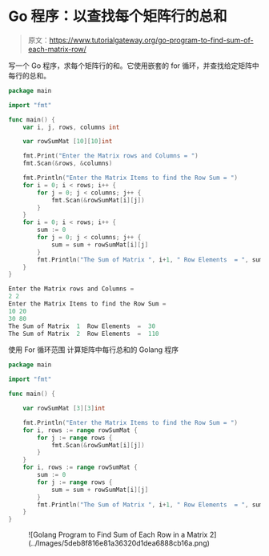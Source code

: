 # Go 程序：以查找每个矩阵行的总和

> 原文：<https://www.tutorialgateway.org/go-program-to-find-sum-of-each-matrix-row/>

写一个 Go 程序，求每个矩阵行的和。它使用嵌套的 for 循环，并查找给定矩阵中每行的总和。

```go
package main

import "fmt"

func main() {
    var i, j, rows, columns int

    var rowSumMat [10][10]int

    fmt.Print("Enter the Matrix rows and Columns = ")
    fmt.Scan(&rows, &columns)

    fmt.Println("Enter the Matrix Items to find the Row Sum = ")
    for i = 0; i < rows; i++ {
        for j = 0; j < columns; j++ {
            fmt.Scan(&rowSumMat[i][j])
        }
    }
    for i = 0; i < rows; i++ {
        sum := 0
        for j = 0; j < columns; j++ {
            sum = sum + rowSumMat[i][j]
        }
        fmt.Println("The Sum of Matrix ", i+1, " Row Elements  = ", sum)
    }
}
```

```go
Enter the Matrix rows and Columns = 
2 2
Enter the Matrix Items to find the Row Sum = 
10 20
30 80
The Sum of Matrix  1  Row Elements  =  30
The Sum of Matrix  2  Row Elements  =  110
```

使用 For 循环范围 计算矩阵中每行总和的 Golang 程序

```go
package main

import "fmt"

func main() {

    var rowSumMat [3][3]int

    fmt.Println("Enter the Matrix Items to find the Row Sum = ")
    for i, rows := range rowSumMat {
        for j := range rows {
            fmt.Scan(&rowSumMat[i][j])
        }
    }
    for i, rows := range rowSumMat {
        sum := 0
        for j := range rows {
            sum = sum + rowSumMat[i][j]
        }
        fmt.Println("The Sum of Matrix ", i+1, " Row Elements  = ", sum)
    }
}
```

<figure class="wp-block-image size-large">![Golang Program to Find Sum of Each Row in a Matrix 2](../Images/5deb8f816e81a36320d1dea6888cb16a.png)</figure>